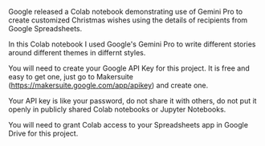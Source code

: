 Google released a Colab notebook demonstrating use of Gemini Pro to create customized Christmas wishes using the details of recipients from Google Spreadsheets.

In this Colab notebook I used Google's Gemini Pro to write different stories around different themes in differnt styles.

You will need to create your Google API Key for this project. It is free and easy to get one, just go to Makersuite (https://makersuite.google.com/app/apikey) and create one.

Your API key is like your password, do not share it with others, do not put it openly in publicly shared Colab notebooks or Jupyter Notebooks.

You will need to grant Colab access to your Spreadsheets app in Google Drive for this project.
